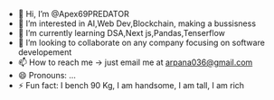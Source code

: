 - 👋 Hi, I’m @Apex69PREDATOR
- 👀 I’m interested in AI,Web Dev,Blockchain, making a bussisness
- 🌱 I’m currently learning DSA,Next js,Pandas,Tenserflow
- 💞️ I’m looking to collaborate on any company focusing on software developement
- 📫 How to reach me -> just email me at arpana036@gmail.com 
- 😄 Pronouns: ...
- ⚡ Fun fact: I bench 90 Kg, I am handsome, I am tall, I am rich 

<!---
Apex69PREDATOR/Apex69PREDATOR is a ✨ special ✨ repository because its `README.md` (this file) appears on your GitHub profile.
You can click the Preview link to take a look at your changes.
--->

